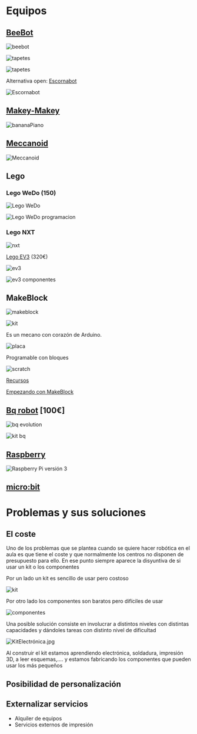 
# Equipos

## [BeeBot](https://ro-botica.com/es/tienda/Bee-Bot/)

![beebot](./imagenes/BeeBot.jpeg)

![tapetes](./imagenes/tapete1.jpeg)

![tapetes](./imagenes/Tapete2.jpg)



Alternativa open: [Escornabot](./escornabot.md)

![Escornabot](https://bricolabs.cc/wiki/_media/old/archivo/escornabot-brivoi.jpg)

## [Makey-Makey](./MakeyMakey.md)

![bananaPiano](./imagenes/bananaPiano.jpg)

## [Meccanoid](https://www.juguetronica.com/meccanoid-g15ks)

![Meccanoid](https://www.juguetronica.com/media/catalog/product/m/e/meccanoid_1_-917_1_1.jpg)

## Lego

### Lego WeDo (150)

![Lego WeDo](./imagenes/HE1559208_161351-HOP-DAT-I09.jpg)


![Lego WeDo programacion](./imagenes/Lego-wedo-programacion.jpg)

### Lego NXT
![nxt](https://images-na.ssl-images-amazon.com/images/I/41wQw7YDvOL._SY450_.jpg)

[Lego EV3](https://www.amazon.es/LEGO-Mindstorms-juguete-electr%C3%B3nico-31313/dp/B00BMKLVJ6/ref=sr_1_1?ie=UTF8&qid=1495724987&sr=8-1&keywords=lego+ev3) (320€)

![ev3](./imagenes/Lego2.png)

![ev3 componentes](./imagenes/5029OS_07_05.jpg)

## MakeBlock

![makeblock](./imagenes/71xolSMZQDL._SL1500_.jpg)

![kit](./imagenes/mbot-ranger-3-in-1-transformable-stem-educational-robot-kit-7.jpg)

Es un mecano con corazón de Arduino.

![placa](./imagenes/mBot_onBoard_Sensors.jpg)

Programable con bloques

![scratch](https://cdn.instructables.com/FUE/YCPN/I7VQKNL0/FUEYCPNI7VQKNL0.MEDIUM.jpg)

[Recursos](https://www.makeblock.es/soporte/robot-mbot/)

[Empezando con MakeBlock](https://programamos.es/conoce-la-interfaz-de-mblock-y-programa-los-primeros-pasos-de-tu-mbot/)


## [Bq robot](https://www.bq.com/es/printbot-evolution) [100€]

![bq evolution](https://d243u7pon29hni.cloudfront.net/images/products/robot-educativo-bq-kit-printbot-evolution_l.png)

![kit bq](https://devnull.files.wordpress.com/2014/01/2014-01-02-22-38-17.jpg)

## [Raspberry](./Raspberry.md)

![Raspberry Pi versión 3](https://www.raspberrypi.org/app/uploads/2016/02/Raspberry-Pi-3-top-down-web.jpg)


## [micro:bit](./Microbit.md)

# Problemas y sus soluciones

## El coste

Uno de los problemas que se plantea cuando se quiere hacer robótica en el aula es que tiene el coste y que normalmente los centros no disponen de presupuesto para ello.
En ese punto siempre aparece la disyuntiva de si usar un kit o los componentes

Por un lado un kit es sencillo de usar pero costoso

![kit](./imagenes/Sensores.png)

Por otro lado los componentes son baratos pero difíciles de usar

![componentes](./imagenes/Arduino_Breadboard_LCD_Trial_One.jpg)

Una posible solución consiste en  involucrar a distintos niveles con distintas capacidades y dándoles tareas con distinto nivel de dificultad

![KitElectrónica.jpg](./imagenes/KitElectrónica.jpg)

Al construir el kit estamos aprendiendo electrónica, soldadura, impresión 3D, a leer esquemas,.... y estamos fabricando los componentes que pueden usar los más pequeños

## Posibilidad de personalización

## Externalizar servicios

* Alquiler de equipos
* Servicios externos de impresión
